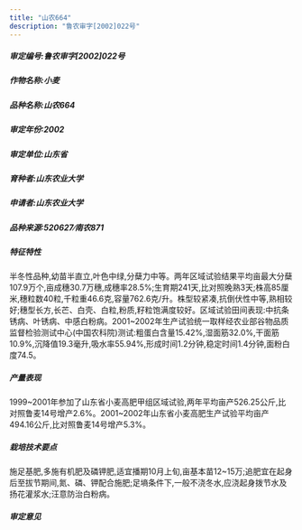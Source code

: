 ```yaml
---
title: "山农664"
description: "鲁农审字[2002]022号"
---
```

##### 审定编号:鲁农审字[2002]022号

##### 作物名称:小麦

##### 品种名称:山农664

##### 审定年份:2002

##### 审定单位:山东省

##### 育种者:山东农业大学

##### 申请者:山东农业大学

##### 品种来源:520627∕南农871

##### 特征特性
半冬性品种,幼苗半直立,叶色中绿,分蘖力中等。两年区域试验结果平均亩最大分蘖107.9万个,亩成穗30.7万穗,成穗率28.5%;生育期241天,比对照晚熟3天;株高85厘米,穗粒数40粒,千粒重46.6克,容量762.6克/升。株型较紧凑,抗倒伏性中等,熟相较好;穗型长方,长芒、白壳、白粒,粉质,籽粒饱满度较好。区域试验田间表现:中抗条锈病、叶锈病、中感白粉病。2001~2002年生产试验统一取样经农业部谷物品质监督检验测试中心(中国农科院)测试:粗蛋白含量15.42%,湿面筋32.0%,干面筋10.9%,沉降值19.3毫升,吸水率55.94%,形成时间1.2分钟,稳定时间1.4分钟,面粉白度74.5。

##### 产量表现
1999~2001年参加了山东省小麦高肥甲组区域试验,两年平均亩产526.25公斤,比对照鲁麦14号增产2.6%。2001~2002年山东省小麦高肥生产试验平均亩产494.16公斤,比对照鲁麦14号增产5.3%。

##### 栽培技术要点
施足基肥,多施有机肥及磷钾肥,适宜播期10月上旬,亩基本苗12~15万;追肥宜在起身后至拔节期间,氮、磷、钾配合施肥;足墒条件下,一般不浇冬水,应浇起身拨节水及扬花灌浆水;汪意防治白粉病。

##### 审定意见

